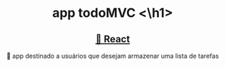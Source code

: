 <h1 align = 'center'> app todoMVC <\h1>
<h2 align="center">
    <a href="https://pt-br.reactjs.org/">🔗 React</a>
</h2>
<p align="center">🚀 app destinado a usuários que desejam armazenar uma lista de tarefas</p>
